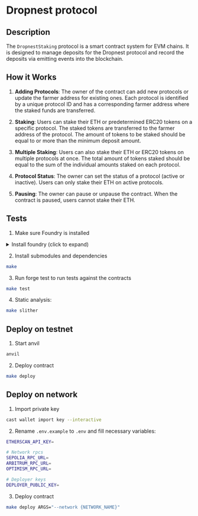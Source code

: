# Dropnest protocol


## Description

The `DropnestStaking` protocol is a smart contract system for EVM chains. It is designed to manage deposits for the Dropnest protocol and record the deposits via emitting events into the blockchain.

## How it Works

1. **Adding Protocols**: The owner of the contract can add new protocols or update the farmer address for existing ones. Each protocol is identified by a unique protocol ID and has a corresponding farmer address where the staked funds are transferred.

2. **Staking**: Users can stake their ETH or predetermined ERC20 tokens on a specific protocol. The staked tokens are transferred to the farmer address of the protocol. The amount of tokens to be staked should be equal to or more than the minimum deposit amount.

3. **Multiple Staking**: Users can also stake their ETH or ERC20 tokens on multiple protocols at once. The total amount of tokens staked should be equal to the sum of the individual amounts staked on each protocol.

4. **Protocol Status**: The owner can set the status of a protocol (active or inactive). Users can only stake their ETH on active protocols.

5. **Pausing**: The owner can pause or unpause the contract. When the contract is paused, users cannot stake their ETH.

## Tests

1. Make sure Foundry is installed
<details>
  <summary> Install foundry (click to expand)</summary>

    curl -L https://foundry.paradigm.xyz | bash


This will install Foundryup, then simply follow the instructions on-screen, which will make the foundryup command
available in your CLI. You can then use 'foundryup' to install the rest of the Foundry tools.
</details>

2. Install submodules and dependencies
```bash
make
```

3. Run forge test to run tests against the contracts
```bash
make test
```
4. Static analysis:
```bash
make slither

```

## Deploy on testnet

1. Start anvil 
```bash
anvil
```

2. Deploy contract
```bash
make deploy
```

## Deploy on network

1. Import private key
```bash
cast wallet import key --interactive
```

2. Rename `.env.example` to `.env` and fill necessary variables:
```bash
ETHERSCAN_API_KEY=

# Network rpcs
SEPOLIA_RPC_URL=
ARBITRUM_RPC_URL=
OPTIMISM_RPC_URL=

# Deployer keys
DEPLOYER_PUBLIC_KEY=

```

3. Deploy contract
```bash
make deploy ARGS="--network {NETWORK_NAME}"

